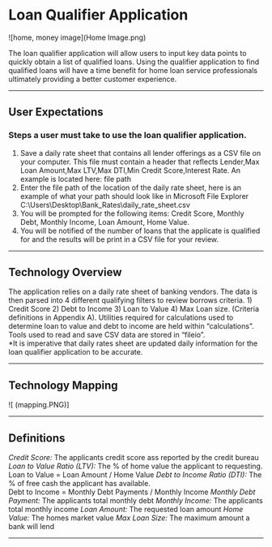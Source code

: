# Loan Qualifier Application 

![home, money image](Home Image.png)

The loan qualifier application will allow users to input key data points to quickly obtain a list of qualified loans.  Using the qualifier application to find qualified loans will have a time benefit for home loan service  professionals ultimately providing a better customer experience. 

---
## User Expectations 
### Steps a user must take to use the loan qualifier application. 

1)	Save a daily rate sheet that contains all lender offerings as a CSV file on your computer.  This file must contain a header that reflects Lender,Max Loan Amount,Max LTV,Max DTI,Min Credit Score,Interest Rate.  An example is located here:  file path 
2)	Enter the file path of the location of the daily rate sheet, here is an example of what your path should look like in Microsoft File Explorer  C:\Users\Desktop\Bank_Rates\daily_rate_sheet.csv
3)	You will be prompted for the following items:  Credit Score, Monthly Debt, Monthly Income, Loan Amount, Home Value. 
4)	You will be notified of the number of loans that the applicate is qualified for and the results will be print in a CSV file for your review. 

---
## Technology Overview

The application relies on a daily rate sheet of banking vendors.  The data is then parsed into 4 different qualifying filters to review borrows criteria.  1) Credit Score 2) Debt to Income 3) Loan to Value 4) Max Loan size.   (Criteria definitions in Appendix A).   Utilities required for calculations used to determine loan to value and debt to income are held within “calculations”.  Tools used to read and save CSV data are stored in “fileio”.  
*It is imperative that daily rates sheet are updated daily information for the loan qualifier application to be accurate.   

---
## Technology Mapping

![<diagram of app mapping> (mapping.PNG)]

---
## Definitions

*Credit Score:* 
	The applicants credit score ass reported by the credit bureau
*Loan to Value Ratio (LTV):* 
    The % of home value the applicant to requesting.    
    Loan to Value = Loan Amount / Home Value
*Debt to Income Ratio (DTI):*
    The % of free cash the applicant has available.     
    Debt to Income = Monthly Debt Payments / Monthly Income
*Monthly Debt Payment:* 
    The applicants total monthly debt
*Monthly Income:* 
    The applicants total monthly income
*Loan Amount:* 
    The requested loan amount
*Home Value:* 
    The homes market value
*Max Loan Size:* 
	The maximum amount a bank will lend

---


